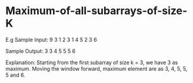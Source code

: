 # Maximum-of-all-subarrays-of-size-K


E.g
Sample Input:
9 3
1 2 3 1 4 5 2 3 6

Sample Output:
3 3 4 5 5 5 6

Explanation:
Starting from the first subarray of size k = 3, we have 3 as maximum. Moving the window forward, maximum element are as 3, 4, 5, 5, 5 and 6.
